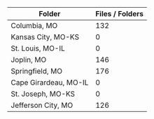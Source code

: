 | Folder                |   Files / Folders |
|-----------------------|-------------------|
| Columbia, MO          |               132 |
| Kansas City, MO-KS    |                 0 |
| St. Louis, MO-IL      |                 0 |
| Joplin, MO            |               146 |
| Springfield, MO       |               176 |
| Cape Girardeau, MO-IL |                 0 |
| St. Joseph, MO-KS     |                 0 |
| Jefferson City, MO    |               126 |